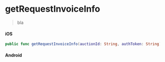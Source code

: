 # getRequestInvoiceInfo

> bla

<!-- tabs:start -->

#### **iOS**

```swift
public func getRequestInvoiceInfo(auctionId: String, authToken: String) -> SBPromise<SBRequestInvoiceInfo>
```

#### **Android**

```kotlin
```

<!-- tabs:end -->